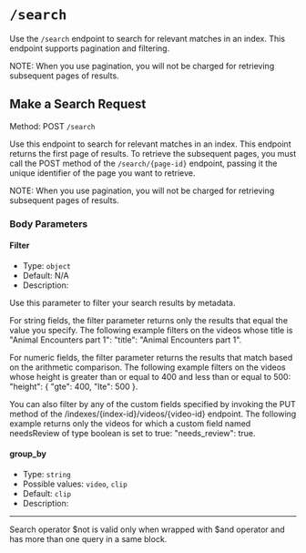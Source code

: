 # `/search`

Use the `/search` endpoint to search for relevant matches in an index. This endpoint supports pagination and filtering. 


NOTE: When you use pagination, you will not be charged for retrieving subsequent pages of results.


## Make a Search Request

Method: POST `/search`

Use this endpoint to search for relevant matches in an index. This endpoint returns the first page of results. To retrieve the subsequent pages, you must call the POST method of the `/search/{page-id}` endpoint, passing it the unique identifier of the page you want to retrieve.

NOTE: When you use pagination, you will not be charged for retrieving subsequent pages of results.

### Body Parameters 

#### Filter 

- Type: `object`
- Default: N/A
- Description:

Use this parameter to filter your search results by metadata.

For string fields, the filter parameter returns only the results that equal the value you specify. The following example filters on the videos whose title is "Animal Encounters part 1": "title": "Animal Encounters part 1".

For numeric fields, the filter parameter returns the results that match based on the arithmetic comparison. The following example filters on the videos whose height is greater than or equal to 400 and less than or equal to 500: "height": { "gte": 400, "lte": 500 }.

You can also filter by any of the custom fields specified by invoking the PUT method of the /indexes/{index-id}/videos/{video-id} endpoint. The following example returns only the videos for which a custom field named needsReview of type boolean is set to true: "needs_review": true.

#### group_by

- Type: `string`
- Possible values: `video`, `clip`
- Default: `clip`
- Description:





---

Search operator $not is valid only when wrapped with $and operator and has more than one query in a same block.
